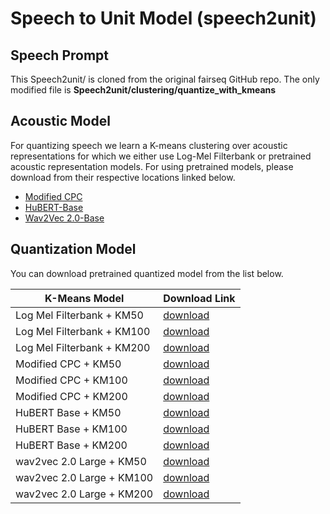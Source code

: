 # Speech to Unit Model (speech2unit)

## Speech Prompt

This Speech2unit/ is cloned from the original fairseq GitHub repo.
The only modified file is **Speech2unit/clustering/quantize_with_kmeans**

## Acoustic Model

For quantizing speech we learn a K-means clustering over acoustic representations for which we either use Log-Mel Filterbank or pretrained acoustic representation models. For using pretrained models, please download from their respective locations linked below.

- [Modified CPC](https://dl.fbaipublicfiles.com/textless_nlp/gslm/cpc/cpc_big_ll6kh_top_ctc.pt)
- [HuBERT-Base](https://dl.fbaipublicfiles.com/hubert/hubert_base_ls960.pt)
- [Wav2Vec 2.0-Base](https://dl.fbaipublicfiles.com/fairseq/wav2vec/wav2vec_vox_new.pt)

## Quantization Model

You can download pretrained quantized model from the list below.

| K-Means Model              | Download Link                                                                    |
| -------------------------- | -------------------------------------------------------------------------------- |
| Log Mel Filterbank + KM50  | [download](https://dl.fbaipublicfiles.com/textless_nlp/gslm/logmel/km50/km.bin)  |
| Log Mel Filterbank + KM100 | [download](https://dl.fbaipublicfiles.com/textless_nlp/gslm/logmel/km100/km.bin) |
| Log Mel Filterbank + KM200 | [download](https://dl.fbaipublicfiles.com/textless_nlp/gslm/logmel/km200/km.bin) |
| Modified CPC + KM50        | [download](https://dl.fbaipublicfiles.com/textless_nlp/gslm/cpc/km50/km.bin)     |
| Modified CPC + KM100       | [download](https://dl.fbaipublicfiles.com/textless_nlp/gslm/cpc/km100/km.bin)    |
| Modified CPC + KM200       | [download](https://dl.fbaipublicfiles.com/textless_nlp/gslm/cpc/km200/km.bin)    |
| HuBERT Base + KM50         | [download](https://dl.fbaipublicfiles.com/textless_nlp/gslm/hubert/km50/km.bin)  |
| HuBERT Base + KM100        | [download](https://dl.fbaipublicfiles.com/textless_nlp/gslm/hubert/km100/km.bin) |
| HuBERT Base + KM200        | [download](https://dl.fbaipublicfiles.com/textless_nlp/gslm/hubert/km200/km.bin) |
| wav2vec 2.0 Large + KM50   | [download](https://dl.fbaipublicfiles.com/textless_nlp/gslm/w2v2/km50/km.bin)    |
| wav2vec 2.0 Large + KM100  | [download](https://dl.fbaipublicfiles.com/textless_nlp/gslm/w2v2/km100/km.bin)   |
| wav2vec 2.0 Large + KM200  | [download](https://dl.fbaipublicfiles.com/textless_nlp/gslm/w2v2/km200/km.bin)   |
